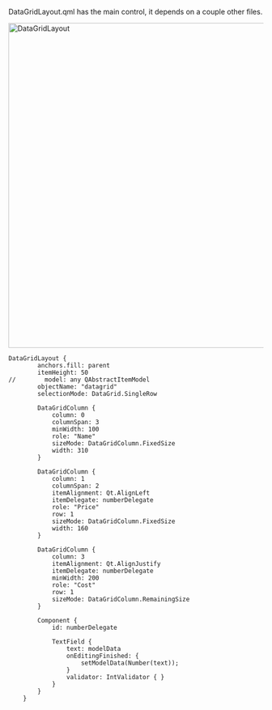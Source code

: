 DataGridLayout.qml has the main control, it depends on a couple other files.

<img width="642" alt="DataGridLayout" src="https://raw.githubusercontent.com/series6147/QmlDataGridLayout/master/DataGridLayout/Images/2017_08_20_10_37_23_DataGridLayout.png?_sm_au_=iFVVbQRRGGbN7sQq">

```
DataGridLayout {
        anchors.fill: parent
        itemHeight: 50
//        model: any QAbstractItemModel
        objectName: "datagrid"
        selectionMode: DataGrid.SingleRow

        DataGridColumn {
            column: 0
            columnSpan: 3
            minWidth: 100
            role: "Name"
            sizeMode: DataGridColumn.FixedSize
            width: 310
        }

        DataGridColumn {
            column: 1
            columnSpan: 2
            itemAlignment: Qt.AlignLeft
            itemDelegate: numberDelegate
            role: "Price"
            row: 1
            sizeMode: DataGridColumn.FixedSize
            width: 160
        }

        DataGridColumn {
            column: 3
            itemAlignment: Qt.AlignJustify
            itemDelegate: numberDelegate
            minWidth: 200
            role: "Cost"
            row: 1
            sizeMode: DataGridColumn.RemainingSize
        }

        Component {
            id: numberDelegate

            TextField {
                text: modelData
                onEditingFinished: {
                    setModelData(Number(text));
                }
                validator: IntValidator { }
            }
        }
    }
```

